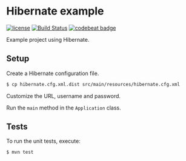 # Hibernate example

[![license](https://img.shields.io/github/license/mashape/apistatus.svg?maxAge=2592000)]()
[![Build Status](https://travis-ci.org/MontealegreLuis/hibernate-example.svg?branch=master)](https://travis-ci.org/MontealegreLuis/hibernate-example)
[![codebeat badge](https://codebeat.co/badges/df70242a-a3d4-4367-8785-6703e4e243e6)](https://codebeat.co/projects/github-com-montealegreluis-hibernate-example)

Example project using Hibernate.

## Setup

Create a Hibernate configuration file.

```bash
$ cp hibernate.cfg.xml.dist src/main/resources/hibernate.cfg.xml
```

Customize the URL, username and password.

Run the `main` method in the `Application` class.

## Tests

To run the unit tests, execute:

```bash
$ mvn test
```
